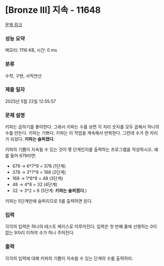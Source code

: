 # [Bronze III] 지속 - 11648 

[문제 링크](https://www.acmicpc.net/problem/11648) 

### 성능 요약

메모리: 1116 KB, 시간: 0 ms

### 분류

수학, 구현, 사칙연산

### 제출 일자

2025년 5월 22일 12:55:57

### 문제 설명

<p>키파는 곱하기를 좋아한다. 그래서 키파는 수를 보면 각 자리 숫자를 모두 곱해서 하나의 수를 만든다. 키파는 기쁘다. 키파는 이 작업을 계속해서 반복한다. 그런데 수가 한 자리가 되었다. <strong>키파는 슬퍼졌다</strong>.</p>

<p>키파의 기쁨이 지속될 수 있는 것이 몇 단계인지를 출력하는 프로그램을 작성하시오. 예를 들어 679라면:</p>

<ul>
	<li>679 → 6*7*9 = 378 (1단계)</li>
	<li>378 → 3*7*8 = 168 (2단계)</li>
	<li>168 → 1*6*8 = 48 (3단계)</li>
	<li>48 → 4*8 = 32 (4단계)</li>
	<li>32 → 3*2 = 6 (5단계: <strong>키파는 슬퍼졌다</strong>.)</li>
</ul>

<p>키파는 5단계만에 슬퍼지므로 5를 출력하면 된다.</p>

### 입력 

 <p>각각의 입력은 하나의 테스트 케이스로 이루어진다. 입력은 첫 번째 줄에 선행하는 0이 없는 9자리 이하의 수가 하나 주어진다.</p>

### 출력 

 <p>각각의 입력에 대해 키파의 기쁨이 지속될 수 있는 단계의 수를 출력하라. </p>


